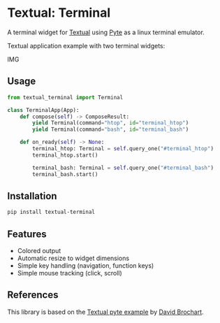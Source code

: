 # Textual: Terminal

A terminal widget for [Textual](https://github.com/Textualize/textual) using
[Pyte](https://github.com/selectel/pyte) as a linux terminal emulator.

Textual application example with two terminal widgets:

IMG

## Usage

```python
from textual_terminal import Terminal

class TerminalApp(App):
    def compose(self) -> ComposeResult:
        yield Terminal(command="htop", id="terminal_htop")
        yield Terminal(command="bash", id="terminal_bash")

    def on_ready(self) -> None:
        terminal_htop: Terminal = self.query_one("#terminal_htop")
        terminal_htop.start()

        terminal_bash: Terminal = self.query_one("#terminal_bash")
        terminal_bash.start()
```

## Installation

```bash
pip install textual-terminal
```

## Features

* Colored output
* Automatic resize to widget dimensions
* Simple key handling (navigation, function keys)
* Simple mouse tracking (click, scroll)

## References

This library is based on the
[Textual pyte example](https://github.com/selectel/pyte/blob/master/examples/terminal_emulator.py)
by [David Brochart](https://github.com/davidbrochart).
